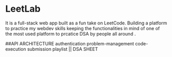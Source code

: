 # LeetLab
It is a full-stack web app built as a fun take on LeetCode. Building a platform to practice  my webdev skills keeping the functionalities in mind of one of the most used platform to prcatice DSA by people all around . 

##API ARCHITECTURE
authentication
problem-management
code-execution
submission
playlist || DSA SHEET

